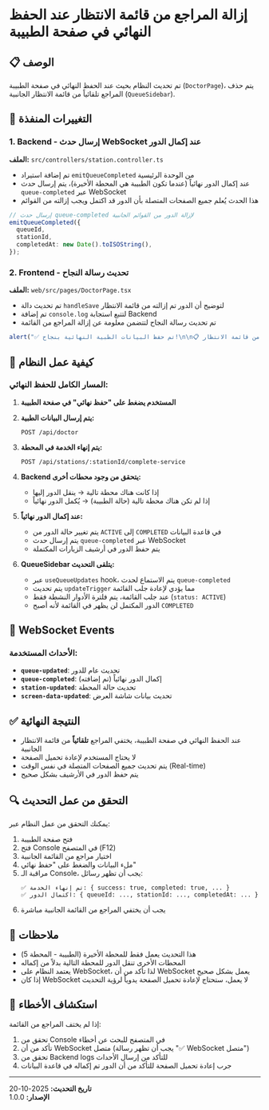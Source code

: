 # إزالة المراجع من قائمة الانتظار عند الحفظ النهائي في صفحة الطبيبة

## 📋 الوصف

تم تحديث النظام بحيث عند الحفظ النهائي في صفحة الطبيبة (`DoctorPage`)، يتم حذف المراجع تلقائياً من قائمة الانتظار الجانبية (`QueueSidebar`).

## 🔧 التغييرات المنفذة

### 1. Backend - إرسال حدث WebSocket عند إكمال الدور

**الملف:** `src/controllers/station.controller.ts`

- تم إضافة استيراد `emitQueueCompleted` من الوحدة الرئيسية
- عند إكمال الدور نهائياً (عندما تكون الطبيبة هي المحطة الأخيرة)، يتم إرسال حدث `queue-completed` عبر WebSocket
- هذا الحدث يُعلم جميع الصفحات المتصلة بأن الدور قد اكتمل ويجب إزالته من القوائم

```typescript
// إرسال حدث queue-completed لإزالة الدور من القوائم الجانبية
emitQueueCompleted({
  queueId,
  stationId,
  completedAt: new Date().toISOString(),
});
```

### 2. Frontend - تحديث رسالة النجاح

**الملف:** `web/src/pages/DoctorPage.tsx`

- تم تحديث دالة `handleSave` لتوضيح أن الدور تم إزالته من قائمة الانتظار
- تم إضافة `console.log` لتتبع استجابة Backend
- تم تحديث رسالة النجاح لتتضمن معلومة عن إزالة المراجع من القائمة

```typescript
alert("✅ تم حفظ البيانات الطبية النهائية بنجاح!\n\n📋 تم إزالة المراجع من قائمة الانتظار");
```

## 🔄 كيفية عمل النظام

### المسار الكامل للحفظ النهائي:

1. **المستخدم يضغط على "حفظ نهائي" في صفحة الطبيبة**
   
2. **يتم إرسال البيانات الطبية:**
   ```
   POST /api/doctor
   ```

3. **يتم إنهاء الخدمة في المحطة:**
   ```
   POST /api/stations/:stationId/complete-service
   ```

4. **Backend يتحقق من وجود محطات أخرى:**
   - إذا كانت هناك محطة تالية → ينقل الدور إليها
   - إذا لم تكن هناك محطة تالية (حالة الطبيبة) → يُكمل الدور نهائياً

5. **عند إكمال الدور نهائياً:**
   - يتم تغيير حالة الدور من `ACTIVE` إلى `COMPLETED` في قاعدة البيانات
   - يتم إرسال حدث `queue-completed` عبر WebSocket
   - يتم حفظ الدور في أرشيف الزيارات المكتملة

6. **QueueSidebar يتلقى التحديث:**
   - عبر `useQueueUpdates` hook، يتم الاستماع لحدث `queue-completed`
   - يتم تحديث `updateTrigger` مما يؤدي لإعادة جلب القائمة
   - عند جلب القائمة، يتم فلترة الأدوار النشطة فقط (`status: ACTIVE`)
   - الدور المكتمل لن يظهر في القائمة لأنه أصبح `COMPLETED`

## 📡 WebSocket Events

### الأحداث المستخدمة:

- **`queue-updated`**: تحديث عام للدور
- **`queue-completed`**: إكمال الدور نهائياً (تم إضافته)
- **`station-updated`**: تحديث حالة المحطة
- **`screen-data-updated`**: تحديث بيانات شاشة العرض

## ✅ النتيجة النهائية

- عند الحفظ النهائي في صفحة الطبيبة، يختفي المراجع **تلقائياً** من قائمة الانتظار الجانبية
- لا يحتاج المستخدم لإعادة تحميل الصفحة
- يتم تحديث جميع الصفحات المتصلة في نفس الوقت (Real-time)
- يتم حفظ الدور في الأرشيف بشكل صحيح

## 🔍 التحقق من عمل التحديث

يمكنك التحقق من عمل النظام عبر:

1. فتح صفحة الطبيبة
2. فتح Console في المتصفح (F12)
3. اختيار مراجع من القائمة الجانبية
4. ملء البيانات والضغط على "حفظ نهائي"
5. مراقبة الـ Console، يجب أن تظهر رسائل:
   ```
   ✅ تم إنهاء الخدمة: { success: true, completed: true, ... }
   ✅ اكتمال الدور: { queueId: ..., stationId: ..., completedAt: ... }
   ```
6. يجب أن يختفي المراجع من القائمة الجانبية مباشرة

## 📝 ملاحظات

- هذا التحديث يعمل فقط للمحطة الأخيرة (الطبيبة - المحطة 5)
- المحطات الأخرى تنقل الدور للمحطة التالية بدلاً من إكماله
- يعتمد النظام على WebSocket، لذا تأكد من أن WebSocket يعمل بشكل صحيح
- إذا كان WebSocket لا يعمل، ستحتاج لإعادة تحميل الصفحة يدوياً لرؤية التحديث

## 🐛 استكشاف الأخطاء

إذا لم يختف المراجع من القائمة:

1. تحقق من Console في المتصفح للبحث عن أخطاء
2. تأكد من أن WebSocket متصل (يجب أن تظهر رسالة "✅ WebSocket متصل")
3. تحقق من Backend logs للتأكد من إرسال الأحداث
4. جرب إعادة تحميل الصفحة للتأكد من أن الدور تم إكماله في قاعدة البيانات

---

**تاريخ التحديث:** 2025-10-20  
**الإصدار:** 1.0.0

